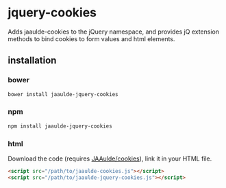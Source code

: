 # jquery-cookies
Adds jaaulde-cookies to the jQuery namespace, and provides jQ extension methods to bind cookies to form values and html elements.

## installation

### bower
````bash
bower install jaaulde-jquery-cookies
````

### npm
````bash
npm install jaaulde-jquery-cookies
````

### html
Download the code (requires [JAAulde/cookies](https://github.com/JAAulde/cookies/)), link it in your HTML file.
````html
<script src="/path/to/jaaulde-cookies.js"></script>
<script src="/path/to/jaaulde-jquery-cookies.js"></script>
````

